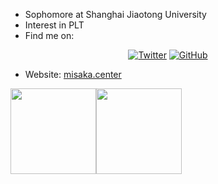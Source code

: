 - Sophomore at Shanghai Jiaotong University
- Interest in PLT
- Find me on: 

<p align="center">
  <a href="https://twitter.com/misakacenter"><img src="https://img.shields.io/twitter/follow/misakacenter.svg?style=social" alt="Twitter"></a>
  <a href="https://github.com/misakacenter?tab=followers"><img src="https://img.shields.io/github/followers/misakacenter.svg?label=Follow%20@misakacenter&style=social" alt="GitHub"></a>
</p>

- Website: <a href="https://misaka.center" target="_blank">misaka.center</a>

<img align="" height="137px" src="https://github-readme-stats.vercel.app/api?username=MisakaCenter&hide_title=true&hide_border=true&show_icons=true&include_all_commits=true&line_height=21&bg_color=0,EC6C6C,FFD479,FFFC79,73FA79&theme=graywhite&locale=en" /><img align="" height="137px" src="https://github-readme-stats.vercel.app/api/top-langs/?username=MisakaCenter&hide_title=true&hide_border=true&layout=compact&bg_color=0,73FA79,73FDFF,D783FF&theme=graywhite&locale=en" />
